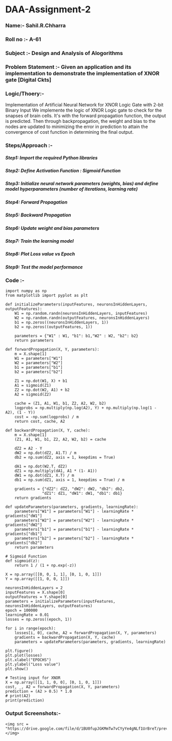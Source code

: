 # DAA-Assignment-2

### Name:- Sahil.R.Chharra
### Roll no :- A-61
### Subject :- Design and Analysis of Alogorithms
### Problem Statement :- Given an application and its implementation to demonstrate the implementation of XNOR gate [Digital Ckts]

### Logic/Thoery:-

Implementation of Artificial Neural Network for XNOR Logic Gate with 2-bit Binary Input
We implemente the logic of XNOR Logic gate to check for the snapses of brain cells. It's with the forward propagation function, the output is predicted. Then through backpropagation, the weight and bias to the nodes are updated to minimizing the error in prediction to attain the convergence of cost function in determining the final output.  

### Steps/Approach :- 
##### Step1: Import the required Python libraries 
##### Step2: Define Activation Function : Sigmoid Function 
##### Step3: Initialize neural network parameters (weights, bias) and define model hyperparameters (number of iterations, learning rate) 
##### Step4: Forward Propagation 
##### Step5: Backward Propagation 
##### Step6: Update weight and bias parameters 
##### Step7: Train the learning model 
##### Step8: Plot Loss value vs Epoch 
##### Step9: Test the model performance 

### Code :-
```
import numpy as np
from matplotlib import pyplot as plt

def initializeParameters(inputFeatures, neuronsInHiddenLayers, outputFeatures):  
	W1 = np.random.randn(neuronsInHiddenLayers, inputFeatures)
	W2 = np.random.randn(outputFeatures, neuronsInHiddenLayers)
	b1 = np.zeros((neuronsInHiddenLayers, 1))
	b2 = np.zeros((outputFeatures, 1))
	
	parameters = {"W1" : W1, "b1": b1,"W2" : W2, "b2": b2}
	return parameters

def forwardPropagation(X, Y, parameters):
	m = X.shape[1]
	W1 = parameters["W1"]
	W2 = parameters["W2"]
	b1 = parameters["b1"]
	b2 = parameters["b2"]

	Z1 = np.dot(W1, X) + b1
	A1 = sigmoid(Z1)
	Z2 = np.dot(W2, A1) + b2
	A2 = sigmoid(Z2)

	cache = (Z1, A1, W1, b1, Z2, A2, W2, b2)
	logprobs = np.multiply(np.log(A2), Y) + np.multiply(np.log(1 - A2), (1 - Y))
	cost = -np.sum(logprobs) / m
	return cost, cache, A2

def backwardPropagation(X, Y, cache):
	m = X.shape[1]
	(Z1, A1, W1, b1, Z2, A2, W2, b2) = cache
	
	dZ2 = A2 - Y
	dW2 = np.dot(dZ2, A1.T) / m
	db2 = np.sum(dZ2, axis = 1, keepdims = True)
	
	dA1 = np.dot(W2.T, dZ2)
	dZ1 = np.multiply(dA1, A1 * (1- A1))
	dW1 = np.dot(dZ1, X.T) / m
	db1 = np.sum(dZ1, axis = 1, keepdims = True) / m
	
	gradients = {"dZ2": dZ2, "dW2": dW2, "db2": db2,
				"dZ1": dZ1, "dW1": dW1, "db1": db1}
	return gradients

def updateParameters(parameters, gradients, learningRate):
	parameters["W1"] = parameters["W1"] - learningRate * gradients["dW1"]
	parameters["W2"] = parameters["W2"] - learningRate * gradients["dW2"]
	parameters["b1"] = parameters["b1"] - learningRate * gradients["db1"]
	parameters["b2"] = parameters["b2"] - learningRate * gradients["db2"]
	return parameters

# Sigmoid Function
def sigmoid(z):
	return 1 / (1 + np.exp(-z))

X = np.array([[0, 0, 1, 1], [0, 1, 0, 1]]) 
Y = np.array([[1, 0, 0, 1]]) 

neuronsInHiddenLayers = 2 
inputFeatures = X.shape[0] 
outputFeatures = Y.shape[0]
parameters = initializeParameters(inputFeatures, neuronsInHiddenLayers, outputFeatures)
epoch = 100000
learningRate = 0.01
losses = np.zeros((epoch, 1))

for i in range(epoch):
	losses[i, 0], cache, A2 = forwardPropagation(X, Y, parameters)
	gradients = backwardPropagation(X, Y, cache)
	parameters = updateParameters(parameters, gradients, learningRate)

plt.figure()
plt.plot(losses)
plt.xlabel("EPOCHS")
plt.ylabel("Loss value")
plt.show()

# Testing input for XNOR
X = np.array([[1, 1, 0, 0], [0, 1, 0, 1]])
cost, _, A2 = forwardPropagation(X, Y, parameters)
prediction = (A2 > 0.5) * 1.0
# print(A2)
print(prediction)
```


### Output Screenshots:-
```
<img src = "https://drive.google.com/file/d/1BU0fupJGKMmTw7vCYyYe4gNLf1UrBreT/preview"></img>
```
